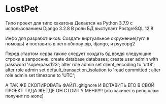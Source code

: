 # LostPet
Типо проект для типо хакатона
Делается на Python 3.7.9 с использованием Django 3.2.8
В роли БД выступает PostgreSQL 12.8



Инфо для разработчиков:
Создать виртуальное окружение(гугл в помощь) и поставить в него обнову pip, django, и psycopg2

Перед стартом серва также следует создать бд введя следующие строки в запросник:
create database databases;
create user admin with password 'superpass123';
alter role admin set client_encoding to 'utf8';
alter role admin set default_transaction_isolation to 'read committed';
alter role admin set timezone to 'UTC';
 
 
 А ТАК ЖЕ СКОПИРОВАТЬ ФАЙЛ .gitignore И ВСТАВИТЬ ЕГО В СВОЙ ПРОЕКТ ТУДА ЖЕ ГДЕ ОН СТОИТ У МЕНЯ!!!!
 (кто закинет в репо хлам получит по жопе)
